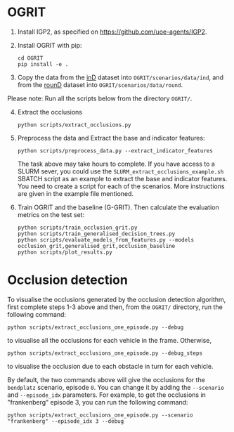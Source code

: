 # OGRIT

1) Install IGP2, as specified on https://github.com/uoe-agents/IGP2.

2) Install OGRIT with pip: 
    ```
    cd OGRIT
    pip install -e .
    ```

3) Copy the data from the [inD](https://www.ind-dataset.com/) dataset into `OGRIT/scenarios/data/ind`, and from the [rounD](https://www.round-dataset.com/) dataset into `OGRIT/scenarios/data/round`.


Please note: Run all the scripts below from the directory `OGRIT/`.

4) Extract the occlusions
    ```
    python scripts/extract_occlusions.py
    ```

5) Preprocess the data and Extract the base and indicator features:
   ```
   python scripts/preprocess_data.py --extract_indicator_features
   ```
   
   The task above may take hours to complete. If you have access to a SLURM sever, you could use the `SLURM_extract_occlusions_example.sh` SBATCH script
as an example to extract the base and indicator features. You need to create a script for each of the scenarios. 
More instructions are given in the example file mentioned.


7) Train OGRIT and the baseline (G-GRIT). Then calculate the evaluation metrics on the test set:

    ```
    python scripts/train_occlusion_grit.py
    python scripts/train_generalised_decision_trees.py
    python scripts/evaluate_models_from_features.py --models occlusion_grit,generalised_grit,occlusion_baseline
    python scripts/plot_results.py
    ```

# Occlusion detection

To visualise the occlusions generated by the occlusion detection algorithm, first complete steps 1-3 above and then, 
from the `OGRIT/` directory, run the following command:
```
python scripts/extract_occlusions_one_episode.py --debug
```

to visualise all the occlusions for each vehicle in the frame. Otherwise, 

```
python scripts/extract_occlusions_one_episode.py --debug_steps
```

to visualise the occlusion due to each obstacle in turn for each vehicle. 

By default, the two commands above will give the occlusions for the `bendplatz` scenario, episode `0`. 
You can change it by adding the `--scenario` and `--episode_idx` parameters.
For example, to get the occlusions in "frankenberg" episode 3, you can run the following command:
```
python scripts/extract_occlusions_one_episode.py --scenario "frankenberg" --episode_idx 3 --debug
```